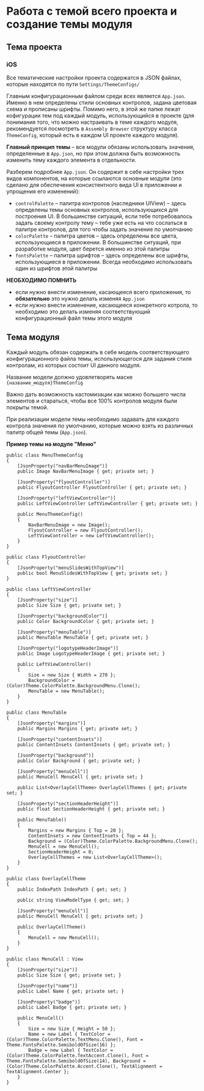 # Работа с темой всего проекта и создание темы модуля

## Тема проекта

### iOS

Все тематические настройки проекта содержатся в JSON файлах, которые находятся по пути `Settings/ThemeConfigs/`

Главным конфигурационным файлом среди всех является `App.json`. Именно в нем определены стили основных контролов, задана цветовая схема и прописаны шрифты. Помимо него, в этой же папке лежат кофигурации тем под каждый модуль, использующийся в проекте (для понимания того, что можно настраивать в теме каждого модуля, рекомендуется посмотреть в `Assembly Browser` структуру класса `ThemeConfig`, который есть в каждом UI проекте каждого модуля).

**Главный принцип темы** – все модули обязаны использовать значения, определенные в `App.json`, но при этом должна быть возможность изменить тему каждого элемента в отдельности.

Разберем подробнее `App.json`. Он содержит в себе настройки трех видов компонентов, на которые ссылаются основные модули (это сделано для обеспечения консистентного вида UI в приложении и упрощения его изменений):
* `controlPalette` – палитра контролов (наследники UIView) – здесь определены темы основных контролов, использующихся для построения UI. В большинстве ситуаций, если тебе потребовалось задать своему контролу тему – тебе уже есть на что сослаться в палитре контролов, для того чтобы задать значение по умолчанию
* `colorPalette` – палитра цветов – здесь определены все цвета, использующиеся в приложении. В большинстве ситуаций, при разработке модуля, цвет берется именно из этой палитры
* `fontsPalette` –  палитра шрифтов – здесь определены все шрифты, использующиеся в приложении. Всегда необходимо использовать один из шрифтов этой палитры


**НЕОБХОДИМО ПОМНИТЬ**
- если нужно внести изменение, касающееся всего приложения, то **обязательно** это нужно делать изменяя `App.json`
- если нужно внести изменение, касающееся конкретного котрола, то необходимо это делать изменяя соответствующий конфигурационный файл темы этого модуля

## Тема модуля

Каждый модуль обязан содержать в себе модель соответствующего конфигурационного файла темы, использующегося для задания стиля контролам, из которых состоит UI данного модуля.

Название модели должно удовлетворять маске `{название_модуля}ThemeConfig`

Важно дать возможность кастомизации как можно большего числа элементов и стараться, чтобы все 100% контролов модуля были покрыты темой.

При реализации модели темы необходимо задавать для каждого контрола значения по умолчанию, которые можно взять из различных палитр общей темы (`App.json`). 

**Пример темы на модуле "Меню"**
```
public class MenuThemeConfig
{
    [JsonProperty("navBarMenuImage")]
    public Image NavBarMenuImage { get; private set; }

    [JsonProperty("flyoutController")]
    public FlyoutController FlyoutController { get; private set; }

    [JsonProperty("leftViewController")]
    public LeftViewController LeftViewController { get; private set; }

    public MenuThemeConfig()
    {
        NavBarMenuImage = new Image();
        FlyoutController = new FlyoutController();
        LeftViewController = new LeftViewController();
    }
}

public class FlyoutController
{
    [JsonProperty("menuSlidesWithTopView")]
    public bool MenuSlidesWithTopView { get; private set; }
}

public class LeftViewController
{
    [JsonProperty("size")]
    public Size Size { get; private set; }

    [JsonProperty("backgroundColor")]
    public Color BackgroundColor { get; private set; }

    [JsonProperty("menuTable")]
    public MenuTable MenuTable { get; private set; }

    [JsonProperty("logotypeHeaderImage")]
    public Image LogotypeHeaderImage { get; private set; }

    public LeftViewController()
    {
        Size = new Size { Width = 270 };
        BackgroundColor = (Color)Theme.ColorPalette.BackgroundMenu.Clone();
        MenuTable = new MenuTable();
    }
}

public class MenuTable
{
    [JsonProperty("margins")]
    public Margins Margins { get; private set; }

    [JsonProperty("contentInsets")]
    public ContentInsets ContentInsets { get; private set; }

    [JsonProperty("background")]
    public Color Background { get; private set; }

    [JsonProperty("menuCell")]
    public MenuCell MenuCell { get; private set; }

    public List<OverlayCellTheme> OverlayCellThemes { get; private set; }

    [JsonProperty("sectionHeaderHeight")]
    public float SectionHeaderHeight { get; private set; }

    public MenuTable()
    {
        Margins = new Margins { Top = 20 };
        ContentInsets = new ContentInsets { Top = 44 };
        Background = (Color)Theme.ColorPalette.BackgroundMenu.Clone();
        MenuCell = new MenuCell();
        SectionHeaderHeight = 0;
        OverlayCellThemes = new List<OverlayCellTheme>();
    }
}

public class OverlayCellTheme
{
    public IndexPath IndexPath { get; set; }

    public string ViewModelType { get; set; }

    [JsonProperty("menuCell")]
    public MenuCell MenuCell { get; private set; }

    public OverlayCellTheme()
    {
        MenuCell = new MenuCell();
    }
}

public class MenuCell : View
{
    [JsonProperty("size")]
    public Size Size { get; private set; }

    [JsonProperty("name")]
    public Label Name { get; private set; }

    [JsonProperty("badge")]
    public Label Badge { get; private set; }

    public MenuCell()
    {
        Size = new Size { Height = 50 };
        Name = new Label { TextColor = (Color)Theme.ColorPalette.TextMenu.Clone(), Font = Theme.FontsPalette.SemiboldOfSize(16) };
        Badge = new Label { TextColor = (Color)Theme.ColorPalette.TextAccent.Clone(), Font = Theme.FontsPalette.SemiboldOfSize(14), Background = (Color)Theme.ColorPalette.Accent.Clone(), TextAlignment = TextAlignment.Center };
    }
}
```



